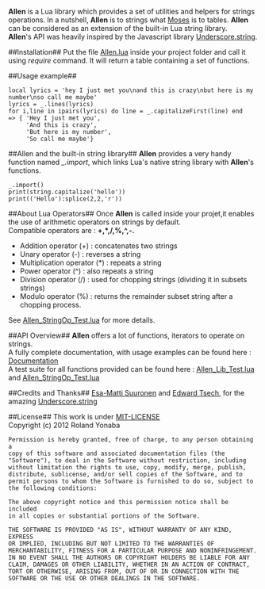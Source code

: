 ﻿__Allen__ is a Lua library which provides a set of utilities and helpers for strings operations.
In a nutshell, __Allen__ is to strings what [Moses][] is to tables.
__Allen__ can be considered as an extension of the built-in Lua string library.<br/>
__Allen__'s API was heavily inspired by the Javascript library [Underscore.string][].

##Installation##
Put the file [Allen.lua][] inside your project folder and call it using *require* command.
It will return a table containing a set of functions.

##Usage example##

    local lyrics = 'hey I just met you\nand this is crazy\nbut here is my number\nso call me maybe'
    lyrics = _.lines(lyrics)
    for i,line in ipairs(lyrics) do line = _.capitalizeFirst(line) end
    => { 'Hey I just met you',
         'And this is crazy',
         'But here is my number',
         'So call me maybe'}
	
##Allen and the built-in string library##
__Allen__ provides a very handy function named *_.import*, which links Lua's native string library with __Allen__'s functions.

    _.import()
    print(string.capitalize('hello'))
    print(('Hello'):splice(2,2,'r'))

##About Lua Operators##
Once __Allen__ is called inside your projet,it enables the use of arithmetic operators on strings by default.<br/>
Compatible operators are : __+,*,/,%,^,-.__

* Addition operator (+) : concatenates two strings
* Unary operator (-) : reverses a string
* Multiplication operator (*) : repeats a string
* Power operator (^) : also repeats a string
* Division operator (/) : used for chopping strings (dividing it in subsets strings)
* Modulo operator (%) : returns the remainder subset string after a chopping process.

See [Allen_StringOp_Test.lua][] for more details.
	
##API Overview##
__Allen__ offers a lot of functions, iterators to operate on strings.<br/>
A fully complete documentation, with usage examples can be found here : [Documentation][]<br/>
A test suite for all functions provided can be found here : [Allen_Lib_Test.lua][] and [Allen_StringOp_Test.lua][]

##Credits and Thanks##
[Esa-Matti Suuronen][] and [Edward Tsech][], for the amazing [Underscore.string][]

##License##
This work is under [MIT-LICENSE][]<br/>
Copyright (c) 2012 Roland Yonaba

    Permission is hereby granted, free of charge, to any person obtaining a
    copy of this software and associated documentation files (the
    "Software"), to deal in the Software without restriction, including
    without limitation the rights to use, copy, modify, merge, publish,
    distribute, sublicense, and/or sell copies of the Software, and to
    permit persons to whom the Software is furnished to do so, subject to
    the following conditions:

    The above copyright notice and this permission notice shall be included
    in all copies or substantial portions of the Software.

    THE SOFTWARE IS PROVIDED "AS IS", WITHOUT WARRANTY OF ANY KIND, EXPRESS
    OR IMPLIED, INCLUDING BUT NOT LIMITED TO THE WARRANTIES OF
    MERCHANTABILITY, FITNESS FOR A PARTICULAR PURPOSE AND NONINFRINGEMENT.
    IN NO EVENT SHALL THE AUTHORS OR COPYRIGHT HOLDERS BE LIABLE FOR ANY
    CLAIM, DAMAGES OR OTHER LIABILITY, WHETHER IN AN ACTION OF CONTRACT,
    TORT OR OTHERWISE, ARISING FROM, OUT OF OR IN CONNECTION WITH THE
    SOFTWARE OR THE USE OR OTHER DEALINGS IN THE SOFTWARE.

[Underscore.string]: https://github.com/epeli/underscore.string
[Moses]: https://github.com/Yonaba/Moses
[Allen.lua]: https://github.com/Yonaba/Allen/blob/master/Lib/Allen.lua
[Documentation]: https://github.com/Yonaba/Allen/blob/master/Documentation
[Allen_Lib_Test.lua]: https://github.com/Yonaba/Allen/blob/master/Allen_Lib_Test.lua
[Allen_StringOp_Test.lua]: https://github.com/Yonaba/Allen/blob/master/Allen_StringOp_Test.lua
[Esa-Matti Suuronen]: https://github.com/epeli
[Edward Tsech]: https://github.com/edtsech
[MIT-LICENSE]: http://www.opensource.org/licenses/mit-license.php